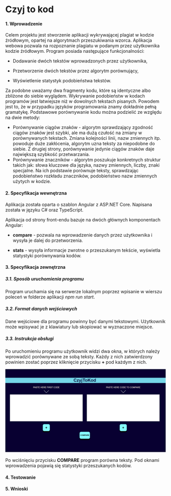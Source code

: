 # Czyj to kod #
#### 1. Wprowadzenie

Celem projektu jest stworzenie aplikacji wykrywającej plagiat w kodzie źródłowym, opartej na algorytmach przeszukiwania wzorca. Aplikacja webowa pozwala na rozpoznanie
plagiatu w podanym przez użytkownika kodzie źródłowym. Program posiada następujące funkcjonalności:

- Dodawanie dwóch tekstów wprowadzonych przez użytkownika,

- Przetworzenie dwóch tekstów przez algorytm porównujący,

- Wyświetlenie statystyk podobieństwa tekstów.

Za podobne uważamy dwa fragmenty kodu, które są identyczne albo zbliżone do siebie wyglądem. Wykrywanie podobieństw w kodach programów jest
łatwiejsze niż w dowolnych tekstach pisanych. Powodem jest to, że w przypadku języków programowania znamy dokładnie pełną gramatykę. Podstawowe porównywanie kodu można podzielić ze względu na dwie metody:

- Porównywanie ciągów znaków - algorytm sprawdzający zgodność ciągów znaków jest szybki, ale ma dużą czułość na zmiany w porównywanych tekstach. Zmiana kolejności linii, nazw zmiennych itp. powoduje duże zakłócenia, algorytm uzna teksty za niepodobne do siebie. Z drugiej strony, porównywanie jedynie ciągów znaków daje największą szybkość przetwarzania.
- Porównywanie znaczników - algorytm poszukuje konkretnych struktur takich jak: słowa kluczowe dla języka, nazwy zmiennych, liczby, znaki specjalne. Na ich podstawie porównuje teksty, sprawdzając podobieństwo rozkładu znaczników, podobieństwo nazw zmiennych użytych w kodzie.



#### 2. Specyfikacja wewnętrzna
 Aplikacja została oparta o szablon Angular z ASP.NET Core. Napisana została w języku C\# oraz TypeScript.

Aplikacja od strony front-endu bazuje na dwóch głównych komponentach Angular: 

- **compare** - pozwala na wprowadzenie danych przez użytkownika i wysyła je dalej do przetworzenia.

- **stats** - wysyła informacje zwrotne o przeszukanym tekście, wyświetla statystyki porównywania kodów.

#### 3. Specyfikacja zewnętrzna

##### 3.1. Sposób uruchomienia programu

Program uruchamia się na serwerze lokalnym poprzez wpisanie w wierszu poleceń w folderze aplikacji *npm run start*.

##### 3.2. Format danych wejściowych

Dane wejściowe dla programu powinny być danymi tekstowymi. Użytkownik może wpisywać je z klawiatury lub skopiować w wyznaczone miejsce.

##### 3.3. Instrukcja obsługi

Po uruchomieniu programu użytkownik widzi dwa okna, w których należy wprowadzić porównywane ze sobą teksty. Każdy z nich zatwierdzony powinien zostać poprzez kliknięcie przycisku **+** pod każdym z nich.

![ekran_startowy](start.PNG "Ekran startowy aplikacji")

Po wciśnięciu przycisku **COMPARE** program porówna teksty. Pod oknami wprowadzenia pojawią się statystyki przeszukanych kodów.


#### 4. Testowanie

#### 5. Wnioski 
